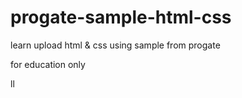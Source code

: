 # progate-sample-html-css

learn upload html & css using sample from progate

for education only

ll
